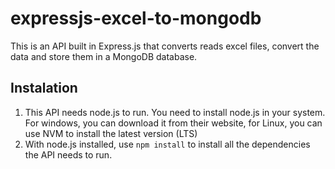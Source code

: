 # expressjs-excel-to-mongodb

This is an API built in Express.js that converts reads excel files, convert the data and store them in a MongoDB database.

## Instalation
1. This API needs node.js to run. You need to install node.js in your system. For windows, you can download it from their website, for Linux, you can use NVM to install the latest version (LTS)
2. With node.js installed, use `npm install` to install all the dependencies the API needs to run.
